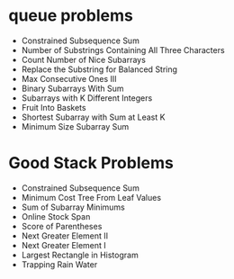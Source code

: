 # queue problems
- Constrained Subsequence Sum
- Number of Substrings Containing All Three Characters
- Count Number of Nice Subarrays
- Replace the Substring for Balanced String
- Max Consecutive Ones III
- Binary Subarrays With Sum
- Subarrays with K Different Integers
- Fruit Into Baskets
- Shortest Subarray with Sum at Least K
- Minimum Size Subarray Sum

# Good Stack Problems
- Constrained Subsequence Sum
- Minimum Cost Tree From Leaf Values
- Sum of Subarray Minimums
- Online Stock Span
- Score of Parentheses
- Next Greater Element II
- Next Greater Element I
- Largest Rectangle in Histogram
- Trapping Rain Water
